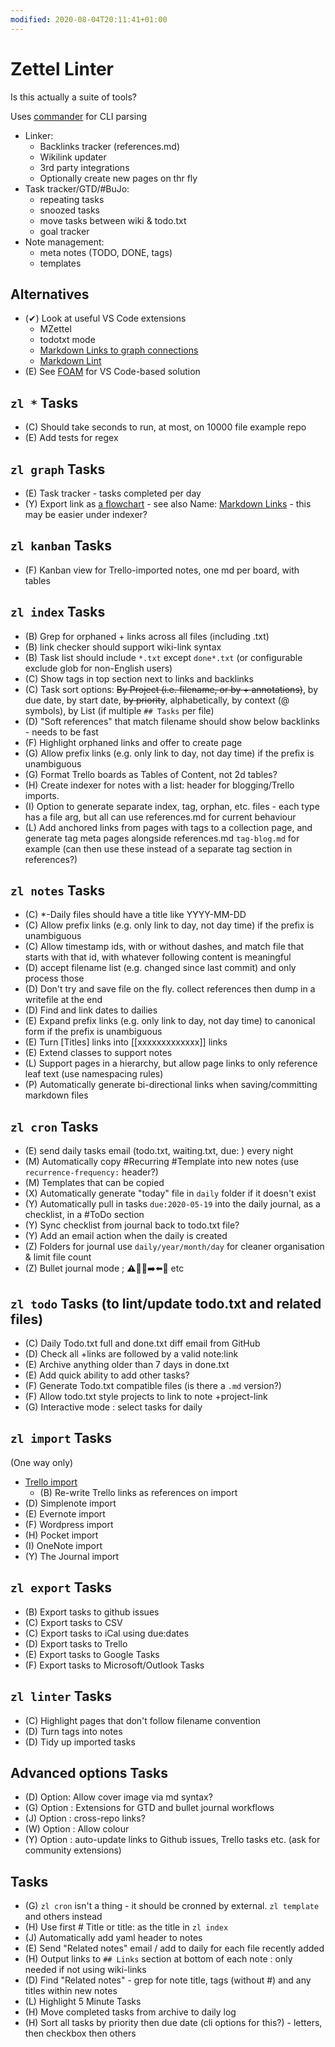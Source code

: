 ```yaml
---
modified: 2020-08-04T20:11:41+01:00
---
```


# Zettel Linter

Is this actually a suite of tools?

Uses [commander](https://github.com/tj/commander.js) for CLI parsing

* Linker:
  * Backlinks tracker (references.md)
  * Wikilink updater
  * 3rd party integrations
  * Optionally create new pages on thr fly
* Task tracker/GTD/#BuJo:
  * repeating tasks
  * snoozed tasks
  * move tasks between wiki & todo.txt
  * goal tracker
* Note management:
  * meta notes (TODO, DONE, tags)
  * templates

## Alternatives

* (✔) Look at useful VS Code extensions
  * MZettel
  * todotxt mode
  * [Markdown Links to graph connections](https://marketplace.visualstudio.com/items?itemName=tchayen.markdown-links)
  * [Markdown Lint](https://github.com/DavidAnson/vscode-markdownlint#configure)
* (E) See [FOAM](https://foambubble.github.io/foam/) for VS Code-based solution

## `zl *` Tasks

* (C) Should take seconds to run, at most, on 10000 file example repo 
* (E) Add tests for regex

## `zl graph` Tasks

* (E) Task tracker - tasks completed per day
* (Y) Export link as [a flowchart](https://mermaid-js.github.io/mermaid/#/flowchart) - see also Name: [Markdown Links](https://marketplace.visualstudio.com/items?itemName=tchayen.markdown-links) - this may be easier under indexer?

## `zl kanban` Tasks

* (F) Kanban view for Trello-imported notes, one md per board, with tables

## `zl index` Tasks

* (B) Grep for orphaned + links across all files (including .txt)
* (B) link checker should support wiki-link syntax
* (B) Task list should include `*.txt` except `done*.txt` (or configurable exclude glob for non-English users)
* (C) Show tags in top section next to links and backlinks
* (C) Task sort options: ~~By Project (i.e. filename, or by + annotations)~~, by due date, by start date, ~~by priority~~, alphabetically, by context (@ symbols), by List (if multiple `## Tasks` per file)
* (D) "Soft references" that match filename should show below backlinks - needs to be fast
* (F) Highlight orphaned links and offer to create page 
* (G) Allow prefix links (e.g. only link to day, not day time) if the prefix is unambiguous 
* (G) Format Trello boards as Tables of Content, not 2d tables? 
* (H) Create indexer for notes with a list: header for blogging/Trello imports. 
* (I) Option to generate separate index, tag, orphan, etc. files - each type has a file arg, but all can use references.md for current behaviour
* (L) Add anchored links from pages with tags to a collection page, and generate tag meta pages alongside references.md `tag-blog.md` for example (can then use these instead of a separate tag section in references?)

## `zl notes` Tasks

* (C) *-Daily files should have a title like YYYY-MM-DD
* (C) Allow prefix links (e.g. only link to day, not day time) if the prefix is unambiguous
* (C) Allow timestamp ids, with or without dashes, and match file that starts with that id, with whatever following content is meaningful
* (D) accept filename list (e.g. changed since last commit) and only process those
* (D) Don't try and save file on the fly. collect references then dump in a writefile at the end
* (D) Find and link dates to dailies 
* (E) Expand prefix links (e.g. only link to day, not day time) to canonical form if the prefix is unambiguous
* (E) Turn [Titles] links into [[xxxxxxxxxxxxx]] links
* (E) Extend classes to support notes
* (L) Support pages in a hierarchy, but allow page links to only reference leaf text (use namespacing rules)
* (P) Automatically generate bi-directional links when saving/committing markdown files

## `zl cron` Tasks

* (E) send daily tasks email (todo.txt, waiting.txt, due: ) every night
* (M) Automatically copy #Recurring #Template into new notes (use `recurrence-frequency:` header?)
* (M) Templates that can be copied 
* (X) Automatically generate "today" file in `daily` folder if it doesn't exist 
* (Y) Automatically pull in tasks `due:2020-05-19` into the daily journal, as a checklist, in a #ToDo section 
* (Y) Sync checklist from journal back to todo.txt file? 
* (Y) Add an email action when the daily is created 
* (Z) Folders for journal use `daily/year/month/day` for cleaner organisation & limit file count
* (Z) Bullet journal mode ; :warning::small_orange_diamond::negative_squared_cross_mark::arrow_right::arrow_left::radio_button: etc 

## `zl todo` Tasks (to lint/update todo.txt and related files)

* (C) Daily Todo.txt full and done.txt diff email from GitHub
* (D) Check all +links are followed by a valid note:link 
* (E) Archive anything older than 7 days in done.txt 
* (E) Add quick ability to add other tasks? 
* (F) Generate Todo.txt compatible files (is there a `.md` version?) 
* (F) Allow todo.txt style projects to link to note +project-link
* (G) Interactive mode : select tasks for daily 

## `zl import` Tasks

(One way only)

* [Trello import](https://developer.atlassian.com/cloud/trello/rest/#api-cards-id-actions-get)
  * (B) Re-write Trello links as references on import 
* (D) Simplenote import 
* (E) Evernote import 
* (F) Wordpress import 
* (H) Pocket import 
* (I) OneNote import 
* (Y) The Journal import 

## `zl export` Tasks

* (B) Export tasks to github issues
* (C) Export tasks to CSV
* (C) Export tasks to iCal using due:dates
* (D) Export tasks to Trello
* (E) Export tasks to Google Tasks
* (F) Export tasks to Microsoft/Outlook Tasks

## `zl linter` Tasks

* (C) Highlight pages that don't follow filename convention 
* (D) Turn tags into notes
* (D) Tidy up imported tasks

## Advanced options Tasks

* (D) Option: Allow cover image via md syntax? 
* (G) Option : Extensions for GTD and bullet journal workflows 
* (J) Option : cross-repo links? 
* (W) Option : Allow colour 
* (Y) Option : auto-update links to Github issues, Trello tasks etc. (ask for community extensions) 

## Tasks

* (G) `zl cron` isn't a thing - it should be cronned by external. `zl template` and others instead 
* (H) Use first # Title or title: as the title in `zl index` 
* (J) Automatically add yaml header to notes 
* (E) Send "Related notes" email / add to daily for each file recently added 
* (H) Output links to `## Links` section at bottom of each note : only needed if not using wiki-links 
* (D) Find "Related notes" - grep for note title, tags (without #) and any titles within new notes 
* (L) Highlight 5 Minute Tasks 
* (H) Move completed tasks from archive to daily log 
* (H) Sort all tasks by priority then due date (cli options for this?) - letters, then checkbox then others 
